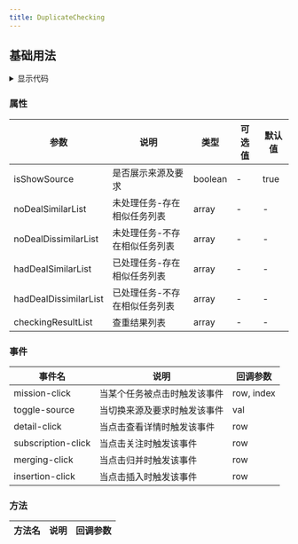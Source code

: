 ```yaml
---
title: DuplicateChecking
---
```


## 基础用法

<dulplicate-checking-main />

<details>
  <summary>显示代码</summary>

```vue
<template>
  <dulplicate-checking
    :noDealSimilarList="noDealSimilarList"
    :noDealDissimilarList="noDealDissimilarList"
    :hadDealSimilarList="hadDealSimilarList"
    :hadDealDissimilarList="hadDealDissimilarList"
    :checkingResultList="checkingResultList"
    @mission-click="handleMissionClick"
    @toggle-source="toggleSource"
    @detail-click="handleDetailClick"
    @subscription-click="handleSubscribe"
    @merging-click="handleMerge"
    @insertion-click="handleInsert"/>
</template>

<script>
export default {
  data(){
    return {
      // 未处理任务-存在相似任务列表
      noDealSimilarList: [
        {
          title: '春风验荡。历经百年沧桑的南非比勒陀利亚总统府，习近平主席同拉马福萨总统并肩而立，俯瞰欣欣向荣的城。',
          checked: false,
          matchingResultCount: 8,
          checkResultList: [
            { name: '省政府督查', count: 3, },
            { name: '省委督查', count: 3, },
            { name: '深改办(自贸办)', count: 2, },
          ],
        },
        {
          title: '春风验荡。历经百年沧桑的南非比勒陀利亚总统府，习近平主席同拉马福萨总统并肩而立，俯瞰欣欣向荣的城。',
          checked: false,
          matchingResultCount: 8,
          checkResultList: [
            { name: '省政府督查', count: 3, },
            { name: '省委督查', count: 3, },
            { name: '深改办(自贸办)', count: 2, },
          ],
        },
        {
          title: '春风验荡。历经百年沧桑的南非比勒陀利亚总统府，习近平主席同拉马福萨总统并肩而立，俯瞰欣欣向荣的城。',
          checked: false,
          matchingResultCount: 8,
          checkResultList: [
            { name: '省政府督查', count: 3, },
            { name: '省委督查', count: 3, },
            { name: '深改办(自贸办)', count: 2, },
          ],
        },
      ],
      // 未处理任务-不存在相似任务列表
      noDealDissimilarList: [
        {
          title: '春风验荡。历经百年沧桑的南非比勒陀利亚总统府，习近平主席同拉马福萨总统并肩而立，俯瞰欣欣向荣的城。',
          checked: false,
        },
        {
          title: '春风验荡。历经百年沧桑的南非比勒陀利亚总统府，习近平主席同拉马福萨总统并肩而立，俯瞰欣欣向荣的城。',
          checked: false,
        },
        {
          title: '春风验荡。历经百年沧桑的南非比勒陀利亚总统府，习近平主席同拉马福萨总统并肩而立，俯瞰欣欣向荣的城。',
          checked: false,
        },
      ],
      // 已处理任务-存在相似任务列表
      hadDealSimilarList: [
        {
          title: '春风验荡。历经百年沧桑的南非比勒陀利亚总统府，习近平主席同拉马福萨总统并肩而立，俯瞰欣欣向荣的城。',
          checked: false,
          matchingResultCount: 8,
          checkResultList: [
            { name: '省政府督查', count: 3, },
            { name: '省委督查', count: 3, },
            { name: '深改办(自贸办)', count: 2, },
          ],
          status: 3,
          relation: '《习近平主席出席金砖国家领导人第十五次会晤并对南非进行国事访问。立足南非和金砖，放眼非洲和世 界。》',
        },
        {
          title: '春风验荡。历经百年沧桑的南非比勒陀利亚总统府，习近平主席同拉马福萨总统并肩而立，俯瞰欣欣向荣的城。',
          checked: false,
          matchingResultCount: 8,
          checkResultList: [
            { name: '省政府督查', count: 3, },
            { name: '省委督查', count: 3, },
            { name: '深改办(自贸办)', count: 2, },
          ],
          status: 3,
          relation: '《习近平主席出席金砖国家领导人第十五次会晤并对南非进行国事访问。立足南非和金砖，放眼非洲和世 界。》',
        },
      ],
      // 已处理任务-不存在相似任务列表
      hadDealDissimilarList: [
        {
          title: '春风验荡。历经百年沧桑的南非比勒陀利亚总统府，习近平主席同拉马福萨总统并肩而立，俯瞰欣欣向荣的城。',
          checked: false,
          status: 3,
          relation: '《习近平主席出席金砖国家领导人第十五次会晤并对南非进行国事访问。立足南非和金砖，放眼非洲和世 界。》',
        },
        {
          title: '春风验荡。历经百年沧桑的南非比勒陀利亚总统府，习近平主席同拉马福萨总统并肩而立，俯瞰欣欣向荣的城。',
          checked: false,
          status: 3,
          relation: '《习近平主席出席金砖国家领导人第十五次会晤并对南非进行国事访问。立足南非和金砖，放眼非洲和世 界。》',
        },
        {
          title: '春风验荡。历经百年沧桑的南非比勒陀利亚总统府，习近平主席同拉马福萨总统并肩而立，俯瞰欣欣向荣的城。',
          checked: false,
          status: 3,
          relation: '《习近平主席出席金砖国家领导人第十五次会晤并对南非进行国事访问。立足南非和金砖，放眼非洲和世 界。》',
        },
      ],
      checkingResultList: [],
    },
    methods: {
      handleMissionClick(row){
        console.log('row', row)
      },
      toggleSource(val){
        console.log('val', val)
      },
      // 关注
      handleSubscribe(row) {
        console.log('row', row)
      },
      // 归并
      handleMerge(row) {
        console.log('row', row)
      },
      // 插入
      handleInsert(row) {
        console.log('row', row)
      },
    }
  },
  created() {
    for (let i = 0; i < 3; i++) {
      this.checkingResultList.push({
        title:
          '春风验荡。历经百年沧桑的南非比勒陀利亚总统府，习近平主席同拉马福萨总统并肩而立，俯瞰欣欣向荣的城。',
        tags: [
          '坚持生态立省',
          '放眼非洲和世界',
          '习近平主席出席金砖国家领导人第十五次会晤并对南非进行国事访问',
          '其他发展中国家加强团结合作',
          '南非进行国事访问',
          '共同维护联合国宪章宗旨和原则维护广大发展中国家共同利益',
        ],
        sourceTxt:
          '总书记进话:要认真学习领会、深入贯彻落实习近平总书记重要进话精神，牢记嘱托、不负厚望，奋力追赶、敢于超越封关运作“三张清单”:要认真学习领会、深入贯彻落实习近平总书记重要讲话精神，牢记嘱托、不负厚望，奋力追赶、敢于金砖国家一带一路超越敢于超越敢于超越超深入贯彻落实习近平总书记重要讲话精神，牢记嘱托、不深入贯彻落实习近平总书记重要讲话精神，牢记嘱托。',
        leaderUnits: ['省发展改革委员会', '海口市政府', '三亚市政府'],
        superviseUnits: ['省政府督查'],
        arriveTime: '2023-02-30 12:12',
        recommandTags: ['任务标题相似', '任务标签相同', '来源及要求相似'],
        status: 0,
      });
    }
  },
}
</script>
```
</details>

### 属性

| 参数 | 说明 | 类型 | 可选值 | 默认值 |
|------|------|------|------|------|
| isShowSource | 是否展示来源及要求 | boolean | - | true |
| noDealSimilarList | 未处理任务-存在相似任务列表 | array | - | - |
| noDealDissimilarList | 未处理任务-不存在相似任务列表 | array | - | - |
| hadDealSimilarList | 已处理任务-存在相似任务列表 | array | - | - |
| hadDealDissimilarList | 已处理任务-不存在相似任务列表 | array | - | - |
| checkingResultList | 查重结果列表 | array | - | - |

### 事件

| 事件名 | 说明 | 回调参数 |
|------|------|------|
| mission-click | 当某个任务被点击时触发该事件 | row, index |
| toggle-source | 当切换来源及要求时触发该事件 | val |
| detail-click | 当点击查看详情时触发该事件 | row |
| subscription-click | 当点击关注时触发该事件 | row |
| merging-click | 当点击归并时触发该事件 | row |
| insertion-click | 当点击插入时触发该事件 | row |


### 方法
| 方法名 | 说明 | 回调参数 |
|------|------|------|
